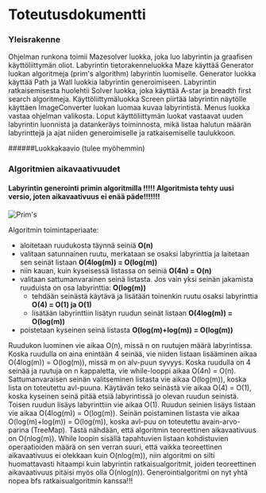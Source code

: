 # Toteutusdokumentti

### Yleisrakenne
Ohjelman runkona toimii Mazesolver luokka, joka luo labyrintin ja graafisen käyttöliittymän oliot. Labyrintin tietorakenneluokka Maze 
käyttää Generator luokan algoritmeja (prim's algorithm) labyrintin luomiselle. Generator luokka käyttää Path ja Wall luokkia labyrintin generoimiseen.
Labyrintin ratkaisemisesta huolehtii Solver luokka, joka käyttää A-star ja breadth first search algoritmeja. Käyttöliittymäluokka Screen piirtää labyrintin näytölle käyttäen ImageConverter luokan
luomaa kuvaa labyrintistä. Menus luokka vastaa ohjelman valikosta. Loput käyttöliittymän luokat vastaavat uuden labyrintin luonnista ja
datankeräys toiminnosta, mikä listaa halutun määrän labyrinttejä ja ajat niiden generoimiselle ja ratkaisemiselle taulukkoon.

######Luokkakaavio (tulee myöhemmin)

### Algoritmien aikavaativuudet
#### Labyrintin generointi primin algoritmilla !!!!! Algoritmista tehty uusi versio, joten aikavaativuus ei enää päde!!!!!!!


![Prim's](https://github.com/joonasil/labyrintin-ratkaisija/Dokumentaatio/Kuvia/prim.gif)

Algoritmin toimintaperiaate: 
* aloitetaan ruudukosta täynnä seiniä **O(n)**
* valitaan satunnainen ruutu, merkataan se osaksi labyrinttia ja laitetaan sen seinät listaan **O(4log(m)) = O(log(m))**
* niin kauan, kuin kyseisessä listassa on seiniä **O(4n) = O(n)**
* valitaan sattumanvarainen seinä listasta. Jos vain yksi seinän jakamista ruuduista on osa labyrinttia: **O(log(m))**
  * tehdään seinästä käytävä ja lisätään toinenkin ruutu osaksi labyrinttia **O(4) = O(1) ja O(1)**
  * lisätään labyrinttiin lisätyn ruudun seinät listaan **O(4log(m)) = O(log(m))**
* poistetaan kyseinen seinä listasta **O(log(m)+log(m)) = O(log(m))**

Ruudukon luominen vie aikaa O(n), missä n on ruutujen määrä labyrintissa.
Koska ruudulla on aina enintään 4 seinää, vie niiden listaan lisääminen aikaa O(4log(m)) = O(log(m)), missä m on alv-puun syvyys.
Koska ruudulla on 4 seinää ja ruutuja on n kappaletta, vie while-looppi aikaa O(4n) = O(n).
Sattumanvaraisen seinän valitseminen listasta vie aikaa O(log(m)), koska lista on toteutettu avl-puuna.
Käytävän teko seinästä vie aikaa O(4) = O(1), koska kyseinen seinä pitää etsiä labyrintissä jo olevan ruudun seinistä.
Toisen ruudun lisäys labyrinttiin vie aikaa O(1). Ruudun seinien lisäys listaan vie aikaa O(4log(m)) = O(log(m)).
Seinän poistaminen listasta vie aikaa O(log(m)+log(m)) = O(log(m)), koska avl-puu on toteutettu avain-arvo-parina (TreeMap).
Tästä nähdään, että algoritmin teoreettinen aikavaativuus on O(nlog(m)). While loopin sisällä tapahtuvien listaan kohdistuvien
operaatioiden määrä on sen verran suuri, että vaikka teoreettinen aikavaativuus ei olekkaan kuin O(nlog(m)), niin algoritmi on silti
huomattavasti hitaampi kuin labyrintin ratkaisualgoritmit, joiden teoreettinen aikavaativuus pitäisi myös olla O(nlog(n)).
Generointialgoritmi on nyt yhtä nopea bfs ratkaisualgoritmin kanssa!!!
